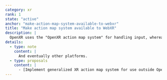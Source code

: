 ```yaml
---
category: xr
rank: 1
state: "active"
anchor: "make-action-map-system-available-to-webxr"
title: "Make action map system available to WebXR"
description: |
  OpenXR uses the "OpenXR action map system" for handling input, whereas WebXR (and any other XR SDKs added via GDExtension) will use their own way of handling input. This complicates making a game that will work on both OpenXR and WebXR. We'd like to add a generalized XR action map system, which will use the OpenXR action map system on OpenXR, but provide a fallback implementation that can be used with any XR SDK.
details:
  - type: note
    content: |
      And eventually other platforms.
  - type: proposals
    content: |
      - [Implement generalized XR action map system for use outside OpenXR #6548](https://github.com/godotengine/godot-proposals/issues/6548)
---
```

